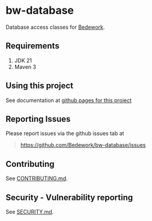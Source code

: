 # bw-database 
Database access classes for
[Bedework](https://www.apereo.org/projects/bedework).

## Requirements

1. JDK 21
2. Maven 3

## Using this project
See documentation at [github pages for this project](https://bedework.github.io/bw-database/)

## Reporting Issues
Please report issues via the github issues tab at
> https://github.com/Bedework/bw-database/issues

## Contributing
See [CONTRIBUTING.md](CONTRIBUTING.md).

## Security - Vulnerability reporting
See [SECURITY.md](SECURITY.md).
